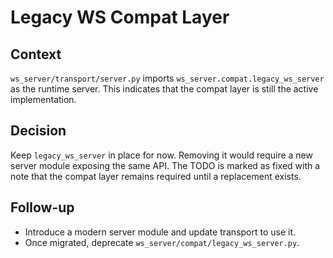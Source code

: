 # Legacy WS Compat Layer

## Context
`ws_server/transport/server.py` imports `ws_server.compat.legacy_ws_server` as the runtime server. This indicates that the compat layer is still the active implementation.

## Decision
Keep `legacy_ws_server` in place for now. Removing it would require a new server module exposing the same API. The TODO is marked as fixed with a note that the compat layer remains required until a replacement exists.

## Follow-up
- Introduce a modern server module and update transport to use it.
- Once migrated, deprecate `ws_server/compat/legacy_ws_server.py`.
